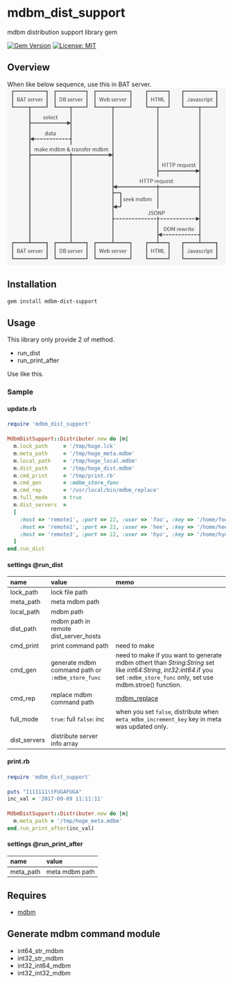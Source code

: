 # mdbm_dist_support
mdbm distribution support library gem

[![Gem Version](https://badge.fury.io/rb/mdbm_dist_support.svg)](https://badge.fury.io/rb/mdbm_dist_support)
[![License: MIT](https://img.shields.io/badge/License-MIT-yellow.svg)](https://opensource.org/licenses/MIT)

## Overview
When like below sequence, use this in BAT server.
![overview image](https://github.com/MichinaoShimizu/mdbm_dist_support/blob/master/mdbm_dist.jpg?raw=true)

## Installation
`gem install mdbm-dist-support`

## Usage
This library only provide 2 of method.
* run_dist
* run_print_after  

Use like this.

### Sample
#### update.rb
```ruby
require 'mdbm_dist_support'

MdbmDistSupport::Distributer.new do |m|
  m.lock_path     = '/tmp/hoge.lck'
  m.meta_path     = '/tmp/hoge_meta.mdbm'
  m.local_path    = '/tmp/hoge_local.mdbm'
  m.dist_path     = '/tmp/hoge_dist.mdbm'
  m.cmd_print     = '/tmp/print.rb'
  m.cmd_gen       = :mdbm_store_func
  m.cmd_rep       = '/usr/local/bin/mdbm_replace'
  m.full_mode     = true
  m.dist_servers  =
  [
    :host => 'remote1', :port => 22, :user => 'foo', :key => '/home/foo/.ssh/id_rsa',
    :host => 'remote2', :port => 22, :user => 'hee', :key => '/home/hee/.ssh/id_rsa',
    :host => 'remote3', :port => 22, :user => 'hyo', :key => '/home/hyo/.ssh/id_rsa',
  ]
end.run_dist
```
#### settings @run_dist
|name|value|memo|
|:-----------|:------------|:------------|
|lock_path|lock file path||
|meta_path|meta mdbm path||
|local_path|mdbm path||
|dist_path|mdbm path in remote dist_server_hosts||
|cmd_print|print command path|need to make|
|cmd_gen|generate mdbm command path or `:mdbm_store_func`|need to make if you want to generate mdbm othert than _String:String_ set like _int64:String_, _int32:int64_.if you set `:mdbm_store_func` only, set use mdbm.stroe() function.|
|cmd_rep|replace mdbm command path|[mdbm_replace](https://github.com/yahoo/mdbm/blob/master/gendoc/mdbm_replace.rst)|
|full_mode|`true`: full `false`: inc|when you set `false`, distribute when `meta_mdbm_increment_key` key in meta was updated only.|
|dist_servers|distribute server info array||

#### print.rb
```ruby
require 'mdbm_dist_support'

puts "1111111\tFUGAFUGA"
inc_val = '2017-09-09 11:11:11'

MdbmDistSupport::Distributer.new do |m|
  m.meta_path = '/tmp/hoge_meta.mdbm'
end.run_print_after(inc_val)
```
#### settings @run_print_after
|name|value|
|:-----------|:------------|
|meta_path|meta mdbm path|

## Requires
* [mdbm](https://github.com/yahoo/mdbm)

## Generate mdbm command module
* int64_str_mdbm
* int32_str_mdbm
* int32_int64_mdbm
* int32_int32_mdbm
